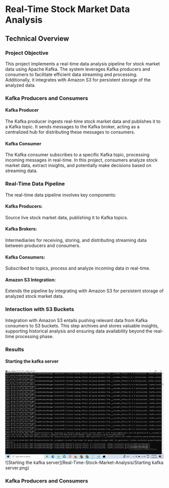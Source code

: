# Real-Time Stock Market Data Analysis

## Technical Overview

### Project Objective

This project implements a real-time data analysis pipeline for stock market data using Apache Kafka. The system leverages Kafka producers and consumers to facilitate efficient data streaming and processing. Additionally, it integrates with Amazon S3 for persistent storage of the analyzed data.

### Kafka Producers and Consumers

#### Kafka Producer

The Kafka producer ingests real-time stock market data and publishes it to a Kafka topic. It sends messages to the Kafka broker, acting as a centralized hub for distributing these messages to consumers.
#### Kafka Consumer
The Kafka consumer subscribes to a specific Kafka topic, processing incoming messages in real-time. In this project, consumers analyze stock market data, extract insights, and potentially make decisions based on streaming data.

### Real-Time Data Pipeline
The real-time data pipeline involves key components:

#### Kafka Producers: 
Source live stock market data, publishing it to Kafka topics.
#### Kafka Brokers: 
Intermediaries for receiving, storing, and distributing streaming data between producers and consumers.
#### Kafka Consumers: 
Subscribed to topics, process and analyze incoming data in real-time.
#### Amazon S3 Integration:
Extends the pipeline by integrating with Amazon S3 for persistent storage of analyzed stock market data.
### Interaction with S3 Buckets
Integration with Amazon S3 entails pushing relevant data from Kafka consumers to S3 buckets. This step archives and stores valuable insights, supporting historical analysis and ensuring data availability beyond the real-time processing phase.
### Results
#### Starting the kafka server

![Starting Kafka Server](Starting%20kafka%20server.png)
![Starting the kafka server](Real-Time-Stock-Market-Analysis/Starting kafka server.png)
### Kafka Producers and Consumers
